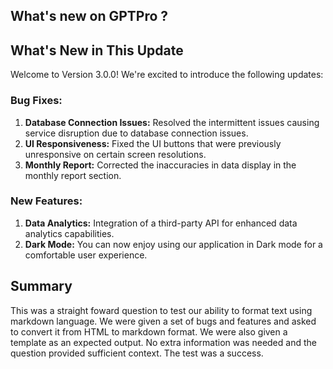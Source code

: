 ## What's new on GPTPro ?
 
## What's New in This Update

Welcome to Version 3.0.0! We're excited to introduce the following updates:

### Bug Fixes:
1. **Database Connection Issues:** Resolved the intermittent issues causing service disruption due to database connection issues. 
2. **UI Responsiveness:** Fixed the UI buttons that were previously unresponsive on certain screen resolutions.
3. **Monthly Report:** Corrected the inaccuracies in data display in the monthly report section.

### New Features:
1. **Data Analytics:** Integration of a third-party API for enhanced data analytics capabilities.  
2. **Dark Mode:** You can now enjoy using our application in Dark mode for a comfortable user experience.
</pre>

## Summary
This was a straight foward question to test our ability to format text using markdown language. We were given a set of bugs and features and asked to convert it from HTML to markdown format. We were also given a template as an expected output. No extra information was needed and the question provided sufficient context. The test was a success. 
